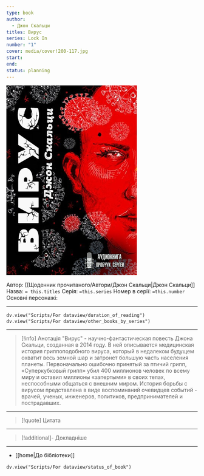```yaml
---
type: book
author:
  - Джон Скальци
titles: Вирус
series: Lock In
number: "1"
cover: media/cover!200-117.jpg
start:
end:
status: planning
---
```

![cover|200](media/cover!200-117.jpg)

Автор: [[Щоденник прочитаного/Автори/Джон Скальци|Джон Скальци]]
Назва: `= this.titles`
Серія:  `=this.series`
Номер в серії: `=this.number`
Основні персонажі:

---
```dataviewjs
dv.view("Scripts/For dataview/duration_of_reading")
dv.view("Scripts/For dataview/other_books_by_series")
```

---
>[!info] Анотація
>"Вирус" - научно-фантастическая повесть Джона Скальци, созданная в 2014 году. В ней описывается медицинская история гриппоподобного вируса, который в недалеком будущем охватит весь земной шар и затронет большую часть населения планеты.
>Первоначально ошибочно принятый за птичий грипп, «Суперкубковый грипп» убил 400 миллионов человек по всему миру и оставил миллионы «запертыми» в своих телах, неспособными общаться с внешним миром.
>История борьбы с вирусом представлена в виде воспоминаний очевидцев событий - врачей, ученых, инженеров, политиков, предпринимателей и пострадавших.
___

>[!quote] Цитата

---
>[!additional]- Докладніше

---

- [[home|До бібліотеки]]

```dataviewjs
dv.view("Scripts/For dataview/status_of_book")
```